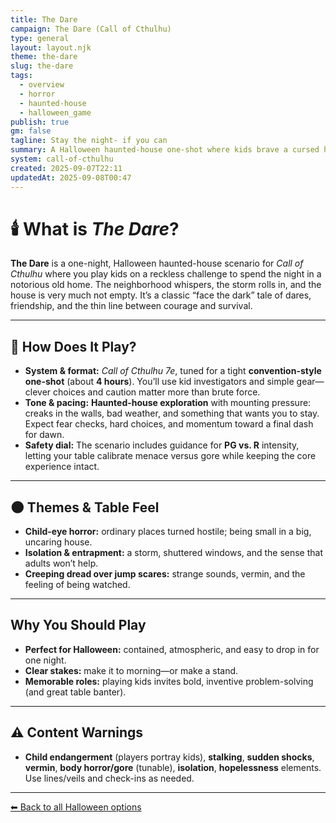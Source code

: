 ```yaml
---
title: The Dare
campaign: The Dare (Call of Cthulhu)
type: general
layout: layout.njk
theme: the-dare
slug: the-dare
tags:
  - overview
  - horror
  - haunted-house
  - halloween_game
publish: true
gm: false
tagline: Stay the night- if you can
summary: A Halloween haunted-house one-shot where kids brave a cursed home—and not everyone may see dawn.
system: call-of-cthulhu
created: 2025-09-07T22:11
updatedAt: 2025-09-08T00:47
---
```


# 🕯️ What is *The Dare*?

**The Dare** is a one-night, Halloween haunted-house scenario for *Call of Cthulhu* where you play kids on a reckless challenge to spend the night in a notorious old home. The neighborhood whispers, the storm rolls in, and the house is very much not empty. It’s a classic “face the dark” tale of dares, friendship, and the thin line between courage and survival.

---

## 🎲 How Does It Play?

- **System & format:** *Call of Cthulhu 7e*, tuned for a tight **convention-style one-shot** (about **4 hours**). You’ll use kid investigators and simple gear—clever choices and caution matter more than brute force. 
- **Tone & pacing:** **Haunted-house exploration** with mounting pressure: creaks in the walls, bad weather, and something that wants you to stay. Expect fear checks, hard choices, and momentum toward a final dash for dawn. 
- **Safety dial:** The scenario includes guidance for **PG vs. R** intensity, letting your table calibrate menace versus gore while keeping the core experience intact.

---

## 🌑 Themes & Table Feel

- **Child-eye horror:** ordinary places turned hostile; being small in a big, uncaring house.  
- **Isolation & entrapment:** a storm, shuttered windows, and the sense that adults won’t help.  
- **Creeping dread over jump scares:** strange sounds, vermin, and the feeling of being watched.

---

##  Why You Should Play

- **Perfect for Halloween:** contained, atmospheric, and easy to drop in for one night.  
- **Clear stakes:** make it to morning—or make a stand.  
- **Memorable roles:** playing kids invites bold, inventive problem-solving (and great table banter).

---

## ⚠️ Content Warnings

- **Child endangerment** (players portray kids), **stalking**, **sudden shocks**, **vermin**, **body horror/gore** (tunable), **isolation**, **hopelessness** elements. Use lines/veils and check-ins as needed.

---
[⬅ Back to all Halloween options](/vault/halloween/)